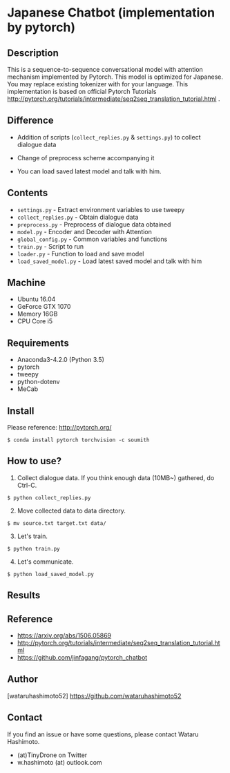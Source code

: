 # Japanese Chatbot (implementation by pytorch)

## Description
This is a sequence-to-sequence conversational model with attention mechanism implemented by Pytorch. This model is optimized for Japanese. You may replace existing tokenizer with for your language. This implementation is based on official Pytorch Tutorials http://pytorch.org/tutorials/intermediate/seq2seq_translation_tutorial.html .

## Difference
* Addition of scripts (`collect_replies.py` & `settings.py`) to collect dialogue data  

* Change of preprocess scheme accompanying it  

* You can load saved latest model and talk with him.


## Contents  
* `settings.py` - Extract environment variables to use tweepy
* `collect_replies.py` - Obtain dialogue data  
* `preprocess.py` - Preprocess of dialogue data obtained  
* `model.py` - Encoder and Decoder with Attention
* `global_config.py` - Common variables and functions
* `train.py` - Script to run
* `loader.py` - Function to load and save model
* `load_saved_model.py` - Load latest saved model and talk with him

## Machine
* Ubuntu 16.04  
* GeForce GTX 1070
* Memory 16GB
* CPU Core i5

## Requirements
* Anaconda3-4.2.0 (Python 3.5)
* pytorch
* tweepy  
* python-dotenv  
* MeCab

## Install
Please reference: http://pytorch.org/  

```
$ conda install pytorch torchvision -c soumith
```

## How to use?
1. Collect dialogue data. If you think enough data (10MB~) gathered, do Ctrl-C.
 ```   
$ python collect_replies.py   
```   

2. Move collected data to data directory.
```
$ mv source.txt target.txt data/
```

3. Let's train.
```
$ python train.py   
```  

4. Let's communicate.
```
$ python load_saved_model.py
```

## Results

## Reference

* https://arxiv.org/abs/1506.05869  
* http://pytorch.org/tutorials/intermediate/seq2seq_translation_tutorial.html   
* https://github.com/jinfagang/pytorch_chatbot  

## Author

[wataruhashimoto52] https://github.com/wataruhashimoto52 

## Contact
If you find an issue or have some questions, please contact Wataru Hashimoto.
- (at)TinyDrone on Twitter
- w.hashimoto (at) outlook.com